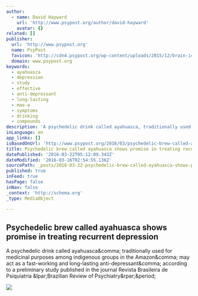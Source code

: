 ```yaml
---
author:
  - name: David Hayward
    url: 'http://www.psypost.org/author/david-hayward'
    avatar: {}
related: []
publisher:
  url: 'http://www.psypost.org'
  name: PsyPost
  favicon: 'http://cdn4.psypost.org/wp-content/uploads/2015/12/brain-icon.ico'
  domain: www.psypost.org
keywords:
  - ayahuasca
  - depression
  - study
  - effective
  - anti-depressant
  - long-lasting
  - mao-a
  - symptoms
  - drinking
  - compounds
description: 'A psychedelic drink called ayahuasca, traditionally used for medicinal purposes among indigenous groups in the Amazon, may act as a fast-working and long-lasting anti-depressant, according to a preliminary study published in the journal Revista Brasileira de Psiquiatria (Brazilian Review of Psychiatry).'
inLanguage: en
app_links: []
isBasedOnUrl: 'http://www.psypost.org/2016/03/psychedelic-brew-called-ayahuasca-shows-promise-treating-recurrent-depression-41668'
title: Psychedelic brew called ayahuasca shows promise in treating recurrent depression
datePublished: '2016-03-22T05:12:09.343Z'
dateModified: '2016-03-16T02:54:55.136Z'
sourcePath: _posts/2016-03-22-psychedelic-brew-called-ayahuasca-shows-promise-in-treating.md
published: true
inFeed: true
hasPage: false
inNav: false
_context: 'http://schema.org'
_type: MediaObject

---
```

<article style=""><h1>Psychedelic brew called ayahuasca shows promise in treating recurrent depression</h1><p>A psychedelic drink called ayahuasca&amp;comma; traditionally used for medicinal purposes among indigenous groups in the Amazon&amp;comma; may act as a fast-working and long-lasting anti-depressant&amp;comma; according to a preliminary study published in the journal Revista Brasileira de Psiquiatria &amp;lpar;Brazilian Review of Psychiatry&amp;rpar;&amp;period;</p><img src="http://cdn4.psypost.org/wp-content/uploads/2016/03/Brain-and-neurotransmitters-by-Alexandr-Mitiuc.jpg" /></article>